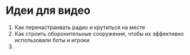 # Идеи для видео
1. Как перенастраивать радио и крутиться на месте
2. Как строить оборонительные сооружения, чтобы их эффективно использовали боты и игроки
3. 
